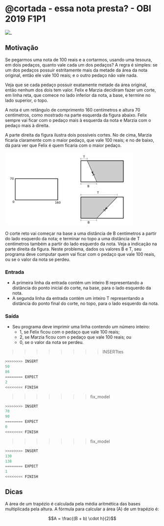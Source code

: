 # @cortada - essa nota presta? - OBI 2019 F1P1

![_](cover.jpg)

## Motivação

Se pegarmos uma nota de 100 reais e a cortarmos, usando uma tesoura, em dois pedaços, quanto vale cada um dos pedaços? A regra é simples: se um dos pedaços possuir estritamente mais da metade da área da nota original, então ele vale 100 reais; e o outro pedaço não vale nada.

Veja que se cada pedaço possuir exatamente metade da área original, então nenhum dos dois tem valor. Felix e Marzia decidiram fazer um corte, em linha reta, que comece no lado inferior da nota, a base, e termine no lado superior, o topo.

A nota é um retângulo de comprimento 160 centímetros e altura 70 centímetros, como mostrado na parte esquerda da figura abaixo. Felix sempre vai ficar com o pedaço mais à esquerda da nota e Marzia com o pedaço mais à direita.

A parte direita da figura ilustra dois possíveis cortes. No de cima, Marzia ficaria claramente com o maior pedaço, que vale 100 reais; e no de baixo, dá para ver que Felix é quem ficaria com o maior pedaço.

![_](figura.jpg)

O corte reto vai começar na base a uma distância de B centímetros a partir do lado esquerdo da nota; e terminar no topo a uma distância de T centímetros também a partir do lado esquerdo da nota. Veja a indicação na parte direita da figura. Neste problema, dados os valores B e T, seu programa deve computar quem vai ficar com o pedaço que vale 100 reais, ou se o valor da nota se perdeu.

### Entrada

- A primeira linha da entrada contém um inteiro B representando a distância do ponto inicial do corte, na base, para o lado esquerdo da nota.
- A segunda linha da entrada contém um inteiro T representando a distância do ponto final do corte, no topo, para o lado esquerdo da nota.

### Saída

- Seu programa deve imprimir uma linha contendo um número inteiro:
  - 1, se Felix ficou com o pedaço que vale 100 reais;
  - 2, se Marzia ficou com o pedaço que vale 100 reais; ou
  - 0, se o valor da nota se perdeu.

>>>>>>>> INSERTtes

```py
>>>>>>>> INSERT
50
86
======== EXPECT
2
<<<<<<<< FINISH
```
>>>>>>> fix_model

```py
>>>>>>>> INSERT
70
90
======== EXPECT
0
<<<<<<<< FINISH
```
>>>>>>> fix_model

```py
>>>>>>>> INSERT
130
138
======== EXPECT
1
<<<<<<<< FINISH

```

## Dicas

A área de um trapézio é calculada pela média aritmética das bases multiplicada pela altura. A fórmula para calcular a área (A) de um trapézio é:

$$A = \frac{(B + b) \cdot h}{2}$$
